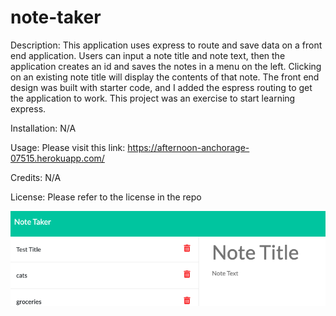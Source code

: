 # note-taker

Description: This application uses express to route and save data on a front end application. Users can input a note title and note text, then the application creates an id and saves the notes in a menu on the left. Clicking on an existing note title will display the contents of that note. The front end design was built with starter code, and I added the espress routing to get the application to work. This project was an exercise to start learning express.


Installation: N/A

Usage: Please visit this link: https://afternoon-anchorage-07515.herokuapp.com/ 

Credits: N/A

License: Please refer to the license in the repo

![Picture of application](./assets/note-taker.png)
